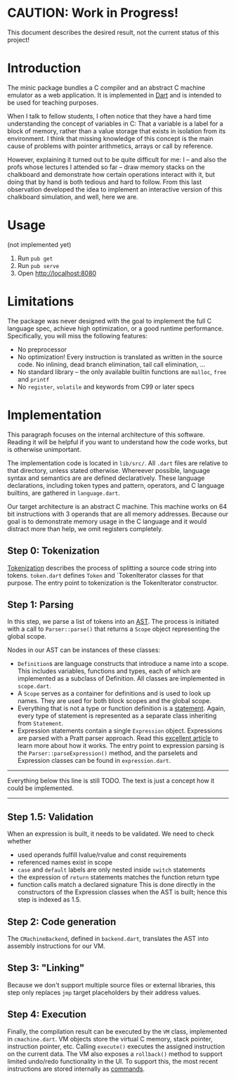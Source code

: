 # CAUTION: Work in Progress!
This document describes the desired result, not the current status of this project!

Introduction
============

The minic package bundles a C compiler and an abstract C machine emulator as a web application.
It is implemented in [Dart](https://www.dartlang.org) and is intended to be used for teaching purposes.

When I talk to fellow students, I often notice that they have a hard time understanding the concept of variables in C:
That a variable is a label for a block of memory, rather than a value storage that exists in isolation from its environment.
I think that missing knowledge of this concept is the main cause of problems with pointer arithmetics, arrays or call by reference.

However, explaining it turned out to be quite difficult for me:
I – and also the profs whose lectures I attended so far – draw memory stacks on the chalkboard and demonstrate how certain operations interact with it, but doing that by hand is both tedious and hard to follow.
From this last observation developed the idea to implement an interactive version of this chalkboard simulation, and well, here we are.


Usage
=====

(not implemented yet)
  1. Run `pub get`
  2. Run `pub serve`
  3. Open [http://localhost:8080]()


Limitations
===========

The package was never designed with the goal to implement the full C language spec, achieve high optimization, or a good runtime performance.
Specifically, you will miss the following features:
  * No preprocessor
  * No optimization!
    Every instruction is translated as written in the source code.
    No inlining, dead branch elimination, tail call elimination, ...
  * No standard library – the only available builtin functions are `malloc`, `free` and `printf`
  * No `register`, `volatile` and keywords from C99 or later specs


Implementation
==============

This paragraph focuses on the internal architecture of this software.
Reading it will be helpful if you want to understand how the code works, but is otherwise unimportant.

The implementation code is located in `lib/src/`.
All `.dart` files are relative to that directory, unless stated otherwise.
Whereever possible, language syntax and semantics are are defined declaratively.
These language declarations, including token types and pattern, operators, and C language builtins, are gathered in `language.dart`.

Our target architecture is an abstract C machine.
This machine works on 64 bit instructions with 3 operands that are all memory addresses.
Because our goal is to demonstrate memory usage in the C language and it would distract more than help, we omit registers completely.


Step 0: Tokenization
--------------------
[Tokenization](https://en.wikipedia.org/wiki/Tokenization_(lexical_analysis)) describes the process of splitting a source code string into tokens.
`token.dart` defines `Token` and `TokenIterator classes for that purpose.
The entry point to tokenization is the TokenIterator constructor.

Step 1: Parsing
---------------
In this step, we parse a list of tokens into an [AST](https://en.wikipedia.org/wiki/Abstract_syntax_tree).
The process is initiated with a call to `Parser::parse()` that returns a `Scope` object representing the global scope.

Nodes in our AST can be instances of these classes:
  * `Definition`s are language constructs that introduce a name into a scope.
    This includes variables, functions and types, each of which are implemented as a subclass of Definition.
    All classes are implemented in `scope.dart`.
  * A `Scope` serves as a container for definitions and is used to look up names.
    They are used for both block scopes and the global scope.
  * Everything that is not a type or function definition is a [statement](http://en.cppreference.com/w/c/language/statements).
    Again, every type of statement is represented as a separate class inheriting from `Statement`.
  * Expression statements contain a single `Expression` object.
    Expressions are parsed with a Pratt parser approach.
    Read this [excellent article](http://journal.stuffwithstuff.com/2011/03/19/pratt-parsers-expression-parsing-made-easy/) to learn more about how it works.
    The entry point to expression parsing is the `Parser::parseExpression()` method, and the parselets and Expression classes can be found in `expression.dart`.

************
Everything below this line is still TODO.
The text is just a concept how it could be implemented.
************

Step 1.5: Validation
--------------------
When an expression is built, it needs to be validated.
We need to check whether
  * used operands fulfill lvalue/rvalue and const requirements
  * referenced names exist in scope
  * `case` and `default` labels are only nested inside `switch` statements
  * the expression of `return` statements matches the function return type
  * function calls match a declared signature
This is done directly in the constructors of the Expression classes when the AST is built; hence this step is indexed as 1.5.

Step 2: Code generation
-----------------------
The `CMachineBackend`, defined in `backend.dart`, translates the AST into assembly instructions for our VM.

Step 3: "Linking"
-----------------
Because we don't support multiple source files or external libraries, this step only replaces `jmp` target placeholders by their address values.

Step 4: Execution
-----------------
Finally, the compilation result can be executed by the `VM` class, implemented in `cmachine.dart`.
VM objects store the virtual C memory, stack pointer, instruction pointer, etc.
Calling `execute()` executes the assigned instruction on the current data.
The VM also exposes a `rollback()` method to support limited undo/redo functionality in the UI.
To support this, the most recent instructions are stored internally as [commands](http://gameprogrammingpatterns.com/command.html).
